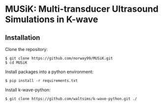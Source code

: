 # MUSiK: Multi-transducer Ultrasound Simulations in K-wave

## Installation

Clone the repository:
```shell
$ git clone https://github.com/norway99/MUSiK.git 
$ cd MUSiK
```

Install packages into a python environment:
```shell
$ pip install -r requirements.txt
```

Install k-wave-python: 
```shell
$ git clone https://github.com/waltsims/k-wave-python.git ./
```
